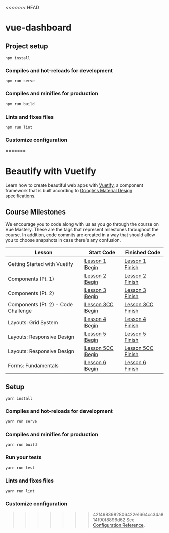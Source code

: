 <<<<<<< HEAD
# vue-dashboard

## Project setup
```
npm install
```

### Compiles and hot-reloads for development
```
npm run serve
```

### Compiles and minifies for production
```
npm run build
```

### Lints and fixes files
```
npm run lint
```

### Customize configuration
=======
# Beautify with Vuetify

Learn how to create beautiful web apps with [Vuetify](https://vuetifyjs.com/), a component framework that is built according to [Google's Material Design](https://material.io/design/) specifications.

## Course Milestones

We encourage you to code along with us as you go through the course on Vue Mastery. These are the tags that represent milestones throughout the course. In addition, code commits are created in a way that should allow you to choose snapshots in case there's any confusion.

| Lesson                              | Start Code                                                                                  | Finished Code                                                                                 |
| ----------------------------------- | ------------------------------------------------------------------------------------------- | --------------------------------------------------------------------------------------------- |
| Getting Started with Vuetify        | [Lesson 1 Begin](https://github.com/Code-Pop/beautify-with-vuetify/tree/Lesson-1-BEGIN)     | [Lesson 1 Finish](https://github.com/Code-Pop/beautify-with-vuetify/tree/Lesson-1-BEGIN)      |
| Components (Pt. 1)                  | [Lesson 2 Begin](https://github.com/Code-Pop/beautify-with-vuetify/tree/Lesson-2-BEGIN)     | [Lesson 2 Finish](https://github.com/Code-Pop/beautify-with-vuetify/tree/Lesson-2-FINISH)     |
| Components (Pt. 2)                  | [Lesson 3 Begin](https://github.com/Code-Pop/beautify-with-vuetify/tree/Lesson-3-BEGIN)     | [Lesson 3 Finish](https://github.com/Code-Pop/beautify-with-vuetify/tree/Lesson-3-FINISH)     |
| Components (Pt. 2) - Code Challenge | [Lesson 3CC Begin](https://github.com/Code-Pop/beautify-with-vuetify/tree/Lesson-3CC-BEGIN) | [Lesson 3CC Finish](https://github.com/Code-Pop/beautify-with-vuetify/tree/Lesson-3CC-FINISH) |
| Layouts: Grid System                | [Lesson 4 Begin](https://github.com/Code-Pop/beautify-with-vuetify/tree/Lesson-4-BEGIN)     | [Lesson 4 Finish](https://github.com/Code-Pop/beautify-with-vuetify/tree/Lesson-4-FINISH)     |
| Layouts: Responsive Design          | [Lesson 5 Begin](https://github.com/Code-Pop/beautify-with-vuetify/tree/Lesson-5-BEGIN)     | [Lesson 5 Finish](https://github.com/Code-Pop/beautify-with-vuetify/tree/Lesson-5-FINISH)     |
| Layouts: Responsive Design          | [Lesson 5CC Begin](https://github.com/Code-Pop/beautify-with-vuetify/tree/Lesson-5CC-BEGIN) | [Lesson 5CC Finish](https://github.com/Code-Pop/beautify-with-vuetify/tree/Lesson-5CC-FINISH) |
| Forms: Fundamentals                 | [Lesson 6 Begin](https://github.com/Code-Pop/beautify-with-vuetify/tree/Lesson-6-BEGIN)     | [Lesson 6 Finish](https://github.com/Code-Pop/beautify-with-vuetify/tree/Lesson-6-FINISH)     |

## Setup

```
yarn install
```

### Compiles and hot-reloads for development

```
yarn run serve
```

### Compiles and minifies for production

```
yarn run build
```

### Run your tests

```
yarn run test
```

### Lints and fixes files

```
yarn run lint
```

### Customize configuration

>>>>>>> 42f4983982806422e1664cc34a814f90f8896d62
See [Configuration Reference](https://cli.vuejs.org/config/).
